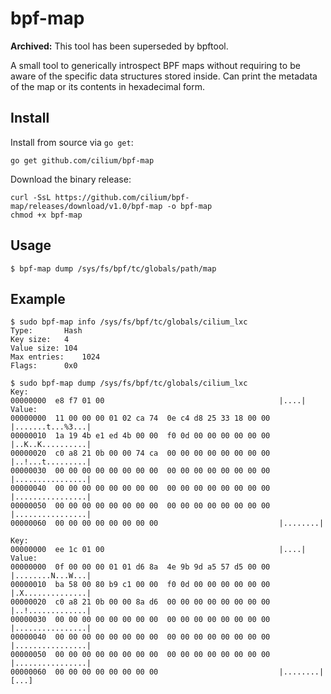 # bpf-map

**Archived:** This tool has been superseded by bpftool.

A small tool to generically introspect BPF maps without requiring to be aware
of the specific data structures stored inside. Can print the metadata of the
map or its contents in hexadecimal form.

## Install

Install from source via `go get`:

```
go get github.com/cilium/bpf-map
```

Download the binary release:

```
curl -SsL https://github.com/cilium/bpf-map/releases/download/v1.0/bpf-map -o bpf-map
chmod +x bpf-map
```

## Usage

```
$ bpf-map dump /sys/fs/bpf/tc/globals/path/map
```

## Example

```
$ sudo bpf-map info /sys/fs/bpf/tc/globals/cilium_lxc
Type:		Hash
Key size:	4
Value size:	104
Max entries:	1024
Flags:		0x0

$ sudo bpf-map dump /sys/fs/bpf/tc/globals/cilium_lxc
Key:
00000000  e8 f7 01 00                                       |....|
Value:
00000000  11 00 00 00 01 02 ca 74  0e c4 d8 25 33 18 00 00  |.......t...%3...|
00000010  1a 19 4b e1 ed 4b 00 00  f0 0d 00 00 00 00 00 00  |..K..K..........|
00000020  c0 a8 21 0b 00 00 74 ca  00 00 00 00 00 00 00 00  |..!...t.........|
00000030  00 00 00 00 00 00 00 00  00 00 00 00 00 00 00 00  |................|
00000040  00 00 00 00 00 00 00 00  00 00 00 00 00 00 00 00  |................|
00000050  00 00 00 00 00 00 00 00  00 00 00 00 00 00 00 00  |................|
00000060  00 00 00 00 00 00 00 00                           |........|

Key:
00000000  ee 1c 01 00                                       |....|
Value:
00000000  0f 00 00 00 01 01 d6 8a  4e 9b 9d a5 57 d5 00 00  |........N...W...|
00000010  ba 58 00 80 b9 c1 00 00  f0 0d 00 00 00 00 00 00  |.X..............|
00000020  c0 a8 21 0b 00 00 8a d6  00 00 00 00 00 00 00 00  |..!.............|
00000030  00 00 00 00 00 00 00 00  00 00 00 00 00 00 00 00  |................|
00000040  00 00 00 00 00 00 00 00  00 00 00 00 00 00 00 00  |................|
00000050  00 00 00 00 00 00 00 00  00 00 00 00 00 00 00 00  |................|
00000060  00 00 00 00 00 00 00 00                           |........|
[...]
```
